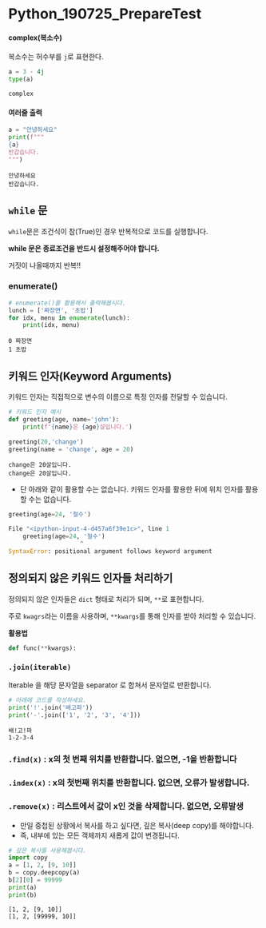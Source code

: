 # Python_190725_PrepareTest

#### complex(복소수)

복소수는 허수부를 `j`로 표현한다.

```python
a = 3 - 4j
type(a)
```

```result
complex
```



#### 여러줄 출력

```python
a = "안녕하세요"
print(f"""
{a}
반갑습니다.
""")
```

```result
안녕하세요
반갑습니다.
```



## `while` 문

`while`문은 조건식이 참(True)인 경우 반복적으로 코드를 실행합니다. 

**while 문은 종료조건을 반드시 설정해주어야 합니다.**

거짓이 나올때까지 반복!!



### enumerate()

```python
# enumerate()를 활용해서 출력해봅시다.
lunch = ['짜장면', '초밥']
for idx, menu in enumerate(lunch):
    print(idx, menu)
```

```result
0 짜장면
1 초밥
```





## 키워드 인자(Keyword Arguments)

키워드 인자는 직접적으로 변수의 이름으로 특정 인자를 전달할 수 있습니다.

```python
# 키워드 인자 예시
def greeting(age, name='john'):
    print(f'{name}은 {age}살입니다.')
    
greeting(20,'change')
greeting(name = 'change', age = 20)
```

```
change은 20살입니다.
change은 20살입니다.
```

- 단 아래와 같이 활용할 수는 없습니다. 키워드 인자를 활용한 뒤에 위치 인자를 활용할 수는 없습니다.

```python
greeting(age=24, '철수')
```

```python
File "<ipython-input-4-d457a6f39e1c>", line 1
    greeting(age=24, '철수')
                    ^
SyntaxError: positional argument follows keyword argument
```





## 정의되지 않은 키워드 인자들 처리하기

정의되지 않은 인자들은 `dict` 형태로 처리가 되며, `**`로 표현합니다.

주로 `kwagrs`라는 이름을 사용하며, `**kwargs`를 통해 인자를 받아 처리할 수 있습니다.

**활용법**

```python
def func(**kwargs):
```





### `.join(iterable)`

Iterable 을 해당 문자열을 separator 로 합쳐서 문자열로 반환합니다.

```python
# 아래에 코드를 작성하세요.
print('!'.join('배고파'))
print('-'.join(['1', '2', '3', '4']))
```

```
배!고!파
1-2-3-4
```



### `.find(x)` : x의 첫 번째 위치를 반환합니다. 없으면, -1을 반환합니다

### `.index(x)` : x의 첫번째 위치를 반환합니다. 없으면, 오류가 발생합니다.





### `.remove(x)` : 리스트에서 값이 x인 것을 삭제합니다. 없으면, 오류발생



- 만일 중첩된 상황에서 복사를 하고 싶다면, 깊은 복사(deep copy)를 해야합니다.
- 즉, 내부에 있는 모든 객체까지 새롭게 값이 변경됩니다.

```python
# 깊은 복사를 사용해봅시다.
import copy
a = [1, 2, [9, 10]]
b = copy.deepcopy(a)
b[2][0] = 99999
print(a)
print(b)
```

```
[1, 2, [9, 10]]
[1, 2, [99999, 10]]
```

